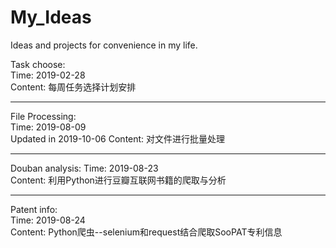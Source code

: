 # My_Ideas  
Ideas and projects for convenience in my life.

Task choose:    
Time: 2019-02-28  
Content: 每周任务选择计划安排  
  
---
File Processing:  
Time: 2019-08-09   
Updated in 2019-10-06
Content: 对文件进行批量处理  

---
Douban analysis:
Time: 2019-08-23  
Content: 利用Python进行豆瓣互联网书籍的爬取与分析

---
Patent info:  
Time: 2019-08-24  
Content: Python爬虫--selenium和request结合爬取SooPAT专利信息    